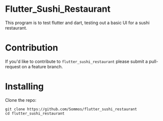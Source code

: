 # Flutter_Sushi_Restaurant

This program is to test flutter and dart, testing out a basic UI for a sushi restaurant.

# Contribution 

If you'd like to contribute to `flutter_sushi_restaurant` please submit a pull-request on a feature branch.

# Installing

Clone the repo:

    git clone https://github.com/Sommos/flutter_sushi_restaurant
    cd flutter_sushi_restaurant